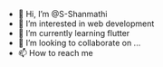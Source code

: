 - 👋 Hi, I’m @S-Shanmathi
- 👀 I’m interested in web development
- 🌱 I’m currently learning flutter
- 💞️ I’m looking to collaborate on ...
- 📫 How to reach me 

<!---
S-Shanmathi/S-Shanmathi is a ✨ special ✨ repository because its `README.md` (this file) appears on your GitHub profile.
You can click the Preview link to take a look at your changes.
--->
